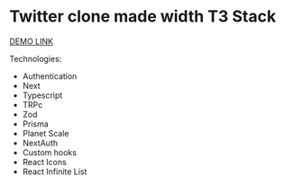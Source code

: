 # Twitter clone made width T3 Stack

[DEMO LINK](https://twitter-clone-5rwc.vercel.app/)

Technologies:

- Authentication
- Next
- Typescript
- TRPc
- Zod
- Prisma
- Planet Scale
- NextAuth
- Custom hooks
- React Icons
- React Infinite List

